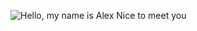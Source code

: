 ![Hello, my name is Alex  Nice to meet you](https://github.com/AlexandraViasu/AlexandraViasu/assets/130513545/77919dc8-5b9b-41f2-a965-60cd2d0b4318)

